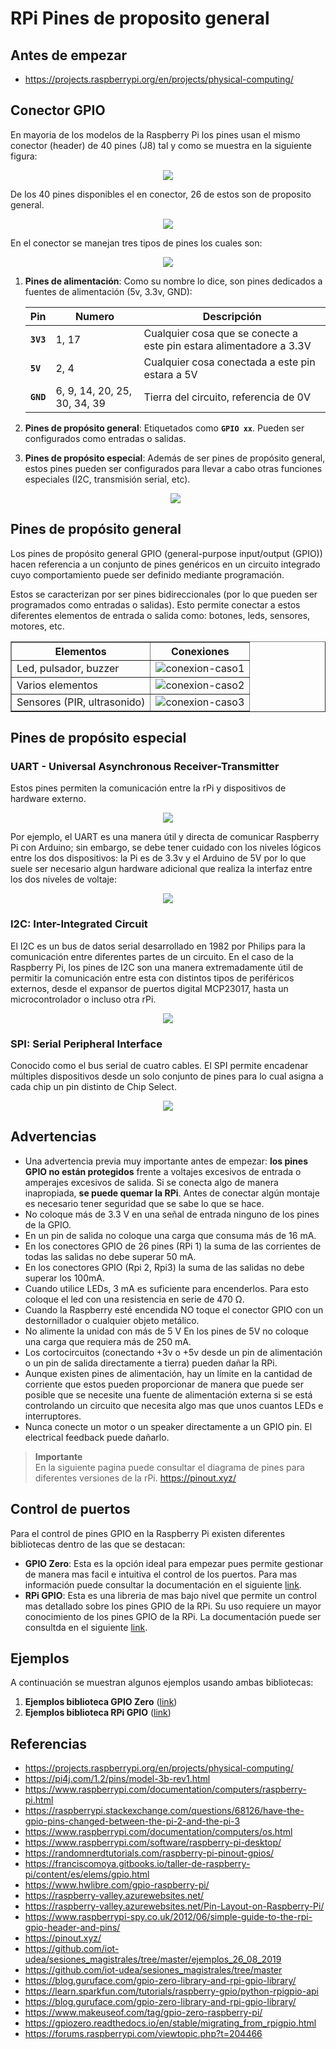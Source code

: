 # RPi Pines de proposito general

## Antes de empezar

* https://projects.raspberrypi.org/en/projects/physical-computing/


## Conector GPIO

En mayoria de los modelos de la Raspberry Pi los pines usan el mismo conector (header) de 40 pines (J8) tal y como se muestra en la siguiente figura:

<p align = "center">
 <img src = "GPIOs.png">
</p>

De los 40 pines disponibles el en conector, 26 de estos son de proposito general.

<p align = "center">
 <img src = "GPIO.png">
</p>

En el conector se manejan tres tipos de pines los cuales son:

<p align = "center">
<img src = "rPi_pinout.png">
</p>

1. **Pines de alimentación**: Como su nombre lo dice, son pines dedicados a fuentes de alimentación (5v, 3.3v, GND):
   
   |Pin|Numero|Descripción|
   |---|---|---|
   |**`3V3`**|1, 17| Cualquier cosa que se conecte a este pin estara alimentadore a 3.3V|
   |**`5V`**|2, 4| Cualquier cosa conectada a este pin estara a 5V| 
   |**`GND`**|6, 9, 14, 20, 25, 30, 34, 39|Tierra del circuito, referencia de 0V|

2. **Pines de propósito general**: Etiquetados como **`GPIO xx`**. Pueden ser configurados como entradas o salidas.    

3. **Pines de propósito especial**: Además de ser pines de propósito general, estos pines pueden ser configurados para llevar a cabo otras funciones especiales (I2C, transmisión serial, etc). 
   
   <p align = "center">
   <img src = "uart-spi-i2c.png">
   </p>

## Pines de propósito general

Los pines de propósito general GPIO (general-purpose input/output (GPIO)) hacen referencia a un conjunto de pines genéricos en un circuito integrado cuyo comportamiento puede ser definido mediante programación.

Estos se caracterizan por ser pines bidireccionales (por lo que pueden ser programados como entradas o salidas). Esto permite conectar a estos diferentes elementos de entrada o salida como: botones, leds, sensores, motores, etc.

<p align = "center">
  <table border="1">
    <tr>
      <th>Elementos</th>
      <th>Conexiones</th>
    </tr>
    <tr>
      <td>Led, pulsador, buzzer</td>
      <td><img src="gpio_1.png" alt="conexion-caso1"></td>
    </tr>
    <tr>
      <td>Varios elementos</td>
      <td><img src="gpio_2.png" alt="conexion-caso2"></td>
    </tr>
    <tr>
      <td>Sensores (PIR, ultrasonido) </td>
      <td><img src="gpio_3.png" alt="conexion-caso3"></td>
    </tr>     
  </table>
</p>

## Pines de propósito especial

### UART - Universal Asynchronous Receiver-Transmitter

Estos pines permiten la comunicación entre la rPi y dispositivos de hardware externo. 

<p align = "center">
   <img src = "uart_rpi1.png">
</p>

Por ejemplo, el UART es una manera útil y directa de comunicar Raspberry Pi con Arduino; sin embargo, se debe tener cuidado con los niveles lógicos entre los dos dispositivos: la Pi es de 3.3v y el Arduino de 5V por lo que suele ser necesario algun hardware adicional que realiza la interfaz entre los dos niveles de voltaje:

<p align = "center">
   <img src = "uart_rpi2.png">
</p>


### I2C: Inter-Integrated Circuit

El I2C es un bus de datos serial desarrollado en 1982 por Philips para la comunicación entre diferentes partes de un circuito. En el caso de la Raspberry Pi, los pines de I2C son una manera extremadamente útil de permitir la comunicación entre esta con distintos tipos de periféricos externos, desde el expansor de puertos digital MCP23017, hasta un microcontrolador o incluso otra rPi.

<p align = "center">
   <img src = "i2c_rpi.png">
</p>


### SPI: Serial Peripheral Interface

Conocido como el bus serial de cuatro cables. El SPI permite encadenar múltiples dispositivos desde un solo conjunto de pines para lo cual asigna a cada chip un pin distinto de Chip Select.

<p align = "center">
   <img src = "spi_rPi.png">
</p>


## Advertencias

* Una advertencia previa muy importante antes de empezar: **los pines GPIO no están protegidos** frente a voltajes excesivos de entrada o amperajes excesivos de salida. Si se conecta algo de manera inapropiada, **se puede quemar la RPi**. Antes de conectar algún montaje es necesario tener seguridad que se sabe lo que se hace.
* No coloque más de 3.3 V en una señal de entrada ninguno de los pines de la GPIO.
* En un pin de salida no coloque una carga que consuma más de 16 mA. 
* En los conectores GPIO de 26 pines (RPi 1) la suma de las corrientes de todas las salidas no debe superar 50 mA. 
* En los conectores GPIO (Rpi 2, Rpi3) la suma de las salidas no debe superar los 100mA.
* Cuando utilice LEDs, 3 mA es suficiente para encenderlos. Para esto coloque el led con una resistencia en serie de 470 Ω.
* Cuando la Raspberry esté encendida NO toque el conector GPIO con un destornillador o cualquier objeto metálico. 
* No alimente la unidad con más de 5 V En los pines de 5V no coloque una carga que requiera más de 250 mA.
* Los cortocircuitos (conectando +3v o +5v desde un pin de alimentación o un pin de salida directamente a tierra) pueden dañar la RPi.
* Aunque existen pines de alimentación, hay un límite en la cantidad de corriente que estos pueden proporcionar de manera que puede ser posible que se necesite una fuente de alimentación externa si se está controlando un circuito que necesita algo mas que unos cuantos LEDs e interruptores.
* Nunca conecte un motor o un speaker directamente a un GPIO pin. El electrical feedback puede dañarlo.


> **Importante**<br>
> En la siguiente pagina puede consultar el diagrama de pines para diferentes versiones de la rPi. https://pinout.xyz/


## Control de puertos

Para el control de pines GPIO en la Raspberry Pi existen diferentes bibliotecas dentro de las que se destacan:
* **GPIO Zero**: Esta es la opción ideal para empezar pues permite gestionar de manera mas facil e intuitiva el control de los puertos. Para mas información puede consultar la documentación en el siguiente [link](https://gpiozero.readthedocs.io/en/latest/).
* **RPi GPIO**: Esta es una libreria de mas bajo nivel que permite un control mas detallado sobre los pines GPIO de la RPi. Su uso requiere un mayor conocimiento de los pines GPIO de la RPi. La documentación puede ser consultda en el siguiente [link](https://pythonhosted.org/RPIO/).

## Ejemplos

A continuación se muestran algunos ejemplos usando ambas bibliotecas:
1. **Ejemplos biblioteca GPIO Zero** ([link](gpio_zero/README.md))
2. **Ejemplos biblioteca RPi GPIO** ([link](GPIO/README.md))

## Referencias

* https://projects.raspberrypi.org/en/projects/physical-computing/
* https://pi4j.com/1.2/pins/model-3b-rev1.html
* https://www.raspberrypi.com/documentation/computers/raspberry-pi.html
* https://raspberrypi.stackexchange.com/questions/68126/have-the-gpio-pins-changed-between-the-pi-2-and-the-pi-3
* https://www.raspberrypi.com/documentation/computers/os.html
* https://www.raspberrypi.com/software/raspberry-pi-desktop/
* https://randomnerdtutorials.com/raspberry-pi-pinout-gpios/
* https://franciscomoya.gitbooks.io/taller-de-raspberry-pi/content/es/elems/gpio.html
* https://www.hwlibre.com/gpio-raspberry-pi/
* https://raspberry-valley.azurewebsites.net/
* https://raspberry-valley.azurewebsites.net/Pin-Layout-on-Raspberry-Pi/
* https://www.raspberrypi-spy.co.uk/2012/06/simple-guide-to-the-rpi-gpio-header-and-pins/
* https://pinout.xyz/
* https://github.com/iot-udea/sesiones_magistrales/tree/master/ejemplos_26_08_2019
* https://github.com/iot-udea/sesiones_magistrales/tree/master
* https://blog.guruface.com/gpio-zero-library-and-rpi-gpio-library/
* https://learn.sparkfun.com/tutorials/raspberry-gpio/python-rpigpio-api
* https://blog.guruface.com/gpio-zero-library-and-rpi-gpio-library/
* https://www.makeuseof.com/tag/gpio-zero-raspberry-pi/
* https://gpiozero.readthedocs.io/en/stable/migrating_from_rpigpio.html
* https://forums.raspberrypi.com/viewtopic.php?t=204466
